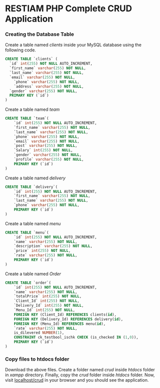 # RESTIAM PHP Complete CRUD Application

### ****Creating the Database Table****

Create a table named *clients* inside your MySQL database using the following code.

```sql
CREATE TABLE `clients` (
  `id` int(255) NOT NULL AUTO_INCREMENT,
  `first_name` varchar(255) NOT NULL,
  `last_name` varchar(255) NOT NULL,
  `email` varchar(255) NOT NULL,
    `phone` varchar(255) NOT NULL,
    `address` varchar(255) NOT NULL,
  `gender` varchar(255) NOT NULL,
  PRIMARY KEY (`id`)
)
```

Create a table named *team* 

```sql 
CREATE TABLE `team`(
    `id` int(255) NOT NULL AUTO_INCREMENT,
    `first_name` varchar(255) NOT NULL,
    `last_name` varchar(255) NOT NULL,
    `phone` varchar(255) NOT NULL,
    `email` varchar(255) NOT NULL,
    `post` varchar(255) NOT NULL,
    `Salary` int(255) NOT NULL,
    `gender` varchar(255) NOT NULL,
    `profile` varchar(255) NOT NULL,
    PRIMARY KEY (`id`)
)
```

Create a table named *delivery* 

```sql 
CREATE TABLE `delivery`(
    `id` int(255) NOT NULL AUTO_INCREMENT,
    `first_name` varchar(255) NOT NULL,
    `last_name` varchar(255) NOT NULL,
    `phone` varchar(255) NOT NULL,
    PRIMARY KEY (`id`)
)
```

Create a table named *menu* 

```sql 
CREATE TABLE `menu`(
    `id` int(255) NOT NULL AUTO_INCREMENT,
    `name` varchar(255) NOT NULL,
    `description` varchar(255) NOT NULL,
    `price` int(255) NOT NULL,
    `rate` varchar(255) NOT NULL,
    PRIMARY KEY (`id`)
)
```

Create a table named *Order* 

```sql 
CREATE TABLE `order`(
    `id` int(255) NOT NULL AUTO_INCREMENT,
    `name` varchar(255) NOT NULL,
    `totalPrice` int(255) NOT NULL,
    `Client_Id` int(255) NOT NULL,
    `Delivery_Id` int(255) NOT NULL, 
    `Menu_Id` int(255) NOT NULL,
    FOREIGN KEY (Client_Id) REFERENCES clients(id),
    FOREIGN KEY (Delivery_Id) REFERENCES delivery(id),
    FOREIGN KEY (Menu_Id) REFERENCES menu(id),
    `rate` varchar(255) NOT NULL,
    is_dilevered NUMBER(1),
    CONSTRAINT ck_testbool_ischk CHECK (is_checked IN (1,0)),
    PRIMARY KEY (`id`)
)
```






















### ****Copy files to htdocs folder****

Download the above files. Create a folder named *crud* inside *htdocs* folder in *xampp* directory. Finally, copy the *crud* folder inside *htdocs* folder. Now, visit [localhost/crud](http://localhost/crud) in your browser and you should see the application.
